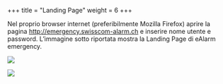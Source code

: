+++
title = "Landing Page"
weight = 6
+++

Nel proprio browser internet (preferibilmente Mozilla Firefox) aprire la
pagina <http://emergency.swisscom-alarm.ch> e inserire nome utente e
password. L’immagine sotto riportata mostra la Landing Page di eAlarm emergency.

![](/img/landingpage_it.PNG?width=800px&classes=shadow)


![](/img/landingpage_login_it.PNG?width=800px&classes=shadow)




